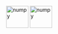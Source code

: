 <img width="60" height="60" alt="numpy" src="https://user-images.githubusercontent.com/76807214/219947612-1781fe2d-c33a-45e9-ac91-d0e58ae321f1.png">  <img width="60" height="60" alt="numpy" src="https://user-images.githubusercontent.com/76807214/219843603-ffbe59a2-d3ea-4420-8b66-c6cc8f51eb63.jpeg"> 


